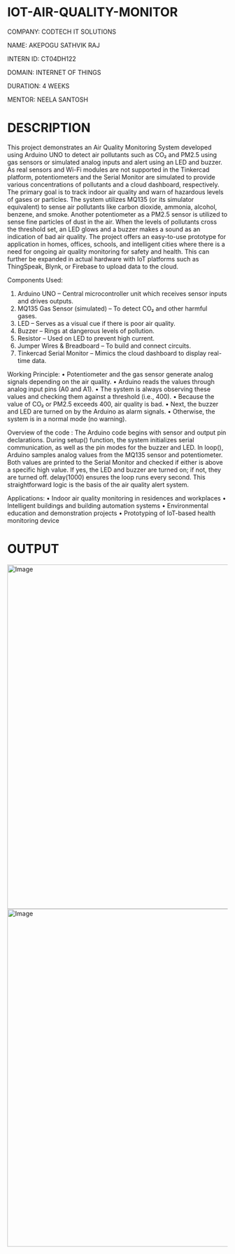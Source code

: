 # IOT-AIR-QUALITY-MONITOR

COMPANY: CODTECH IT SOLUTIONS

NAME: AKEPOGU SATHVIK RAJ

INTERN ID: CT04DH122

DOMAIN: INTERNET OF THINGS

DURATION: 4 WEEKS

MENTOR: NEELA SANTOSH

# DESCRIPTION

This project demonstrates an Air Quality Monitoring System developed using Arduino UNO to detect air pollutants such as CO₂ and PM2.5 using gas sensors or simulated analog inputs and alert using an LED and buzzer. As real sensors and Wi-Fi modules are not supported in the Tinkercad platform, potentiometers and the Serial Monitor are simulated to provide various concentrations of pollutants and a cloud dashboard, respectively.
The primary goal is to track indoor air quality and warn of hazardous levels of gases or particles. The system utilizes MQ135 (or its simulator equivalent) to sense air pollutants like carbon dioxide, ammonia, alcohol, benzene, and smoke. Another potentiometer as a PM2.5 sensor is utilized to sense fine particles of dust in the air. When the levels of pollutants cross the threshold set, an LED glows and a buzzer makes a sound as an indication of bad air quality.
The project offers an easy-to-use prototype for application in homes, offices, schools, and intelligent cities where there is a need for ongoing air quality monitoring for safety and health. This can further be expanded in actual hardware with IoT platforms such as ThingSpeak, Blynk, or Firebase to upload data to the cloud.

Components Used:
1. Arduino UNO – Central microcontroller unit which receives sensor inputs and drives outputs.
2. MQ135 Gas Sensor (simulated) – To detect CO₂ and other harmful gases.
3. LED – Serves as a visual cue if there is poor air quality.
4. Buzzer – Rings at dangerous levels of pollution.
5. Resistor – Used on LED to prevent high current.
6. Jumper Wires & Breadboard – To build and connect circuits.
7. Tinkercad Serial Monitor – Mimics the cloud dashboard to display real-time data.

Working Principle:
• Potentiometer and the gas sensor generate analog signals depending on the air quality.
• Arduino reads the values through analog input pins (A0 and A1).
• The system is always observing these values and checking them against a threshold (i.e., 400).
• Because the value of CO₂ or PM2.5 exceeds 400, air quality is bad.
• Next, the buzzer and LED are turned on by the Arduino as alarm signals.
• Otherwise, the system is in a normal mode (no warning).


Overview of the code :
The Arduino code begins with sensor and output pin declarations. During setup() function, the system initializes serial communication, as well as the pin modes for the buzzer and LED.
In loop(), Arduino samples analog values from the MQ135 sensor and potentiometer. Both values are printed to the Serial Monitor and checked if either is above a specific high value. If yes, the LED and buzzer are turned on; if not, they are turned off. delay(1000) ensures the loop runs every second.
This straightforward logic is the basis of the air quality alert system.


Applications:
• Indoor air quality monitoring in residences and workplaces 
• Intelligent buildings and building automation systems
• Environmental education and demonstration projects 
• Prototyping of IoT-based health monitoring device


# OUTPUT 



<img width="1461" height="786" alt="Image" src="https://github.com/user-attachments/assets/48ac3b0e-7e6b-4c13-8727-5fa8544772b7" />



<img width="1491" height="771" alt="Image" src="https://github.com/user-attachments/assets/291e62f1-c1e7-4216-8ea8-61ff4beb882f" />
